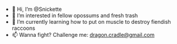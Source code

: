 - 👋 Hi, I’m @Snickette
- 👀 I’m interested in fellow opossums and fresh trash
- 🌱 I’m currently learning how to put on muscle to destroy fiendish raccoons
- 📫 Wanna fight? Challenge me: dragon.cradle@gmail.com
